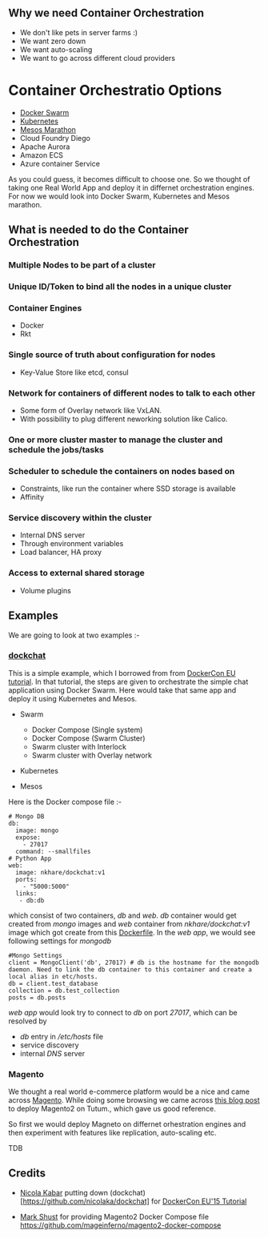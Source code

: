 ## Why we need Container Orchestration

- We don't like pets in server farms :)
- We want zero down
- We want auto-scaling
- We want to go across different cloud providers

# Container Orchestratio Options

- [Docker Swarm](swarm/README.md)
- [Kubernetes](kubernetes/README.md)
- [Mesos Marathon](mesos/README.md)
- Cloud Foundry Diego
- Apache Aurora
- Amazon ECS
- Azure container Service

As you could guess, it becomes difficult to choose one. So we thought of taking one Real World App and deploy it in differnet orchestration engines. For now we would look into Docker Swarm, Kubernetes and Mesos marathon.

## What is needed to do the Container Orchestration

### Multiple Nodes to be part of a cluster

### Unique ID/Token to bind all the nodes in a unique cluster

### Container Engines
- Docker 
- Rkt

### Single source of truth about configuration for nodes
- Key-Value Store like etcd, consul

### Network for containers of different nodes to talk to each other
- Some form of Overlay network like VxLAN. 
- With possibility to plug different neworking solution like Calico. 

### One or more cluster master to manage the cluster and schedule the jobs/tasks  

### Scheduler to schedule the containers on nodes based on
- Constraints, like run the container where SSD storage is available
- Affinity

### Service discovery within the cluster
- Internal DNS server
- Through environment variables 
- Load balancer, HA proxy

### Access to external shared storage
- Volume plugins

## Examples 

We are going to look at two examples :-

### [dockchat](https://github.com/nicolaka/dockchat.git)

This is a simple example, which I borrowed from from [DockerCon EU tutorial](https://github.com/docker/dceu_tutorials/blob/master/02-orchestration.md). In that tutorial, the steps are given to orchestrate the simple chat application using Docker Swarm. Here would take that same app and deploy it using Kubernetes and Mesos.

- Swarm 
  * Docker Compose (Single system)
  * Docker Compose (Swarm Cluster)
  * Swarm cluster with Interlock
  * Swarm cluster with Overlay network
  
- Kubernetes

- Mesos

Here is the Docker compose file :- 

```
# Mongo DB
db:
  image: mongo
  expose:
    - 27017
  command: --smallfiles
# Python App
web:
  image: nkhare/dockchat:v1
  ports:
    - "5000:5000"
  links:
   - db:db
```  

which consist of two containers, *db* and *web*. *db* container would get created from *mongo* images and *web* container from *nkhare/dockchat:v1* image which got create from this [Dockerfile](https://github.com/nicolaka/dockchat/blob/master/Dockerfile). In the *web app*, we would see following settings for *mongodb*

```
#Mongo Settings
client = MongoClient('db', 27017) # db is the hostname for the mongodb daemon. Need to link the db container to this container and create a local alias in etc/hosts.
db = client.test_database
collection = db.test_collection
posts = db.posts
```

*web app* would look try to connect to *db* on port *27017*, which can be resolved by  

- *db* entry in */etc/hosts* file
- service discovery
- internal *DNS* server


### Magento

We thought a real world e-commerce platform would be a nice and came
across [Magento](https://magento.com/). While doing some browsing we 
came across [this blog post](http://mageinferno.com/blog/deploy-magento-2-digital-ocean-tutum)
to deploy Magento2 on Tutum., which gave us good reference. 

So first we would deploy Magneto on differnet orhestration engines and
then experiment with features like replication, auto-scaling etc. 


TDB

## Credits

- [Nicola Kabar](https://github.com/nicolaka) putting down (dockchat)[https://github.com/nicolaka/dockchat] for [DockerCon EU'15 Tutorial](https://github.com/docker/dceu_tutorials/blob/master/02-orchestration.md)  

- [Mark Shust](https://github.com/markoshust) for providing Magento2 Docker Compose file
https://github.com/mageinferno/magento2-docker-compose
